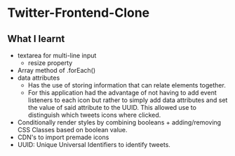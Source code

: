 # Twitter-Frontend-Clone

## What I learnt
- textarea for multi-line input
  - resize property
- Array method of .forEach()
- data attributes
  - Has the use of storing information that can relate elements together.
  - For this application had the advantage of not having to add event listeners to each icon but rather
    to simply add data attributes and set the value of said attribute to the UUID. This allowed
    use to distinguish which tweets icons where clicked.
- Conditionally render styles by combining booleans + adding/removing CSS Classes based on boolean value.
- CDN's to import premade icons
- UUID: Unique Universal Identifiers to identify tweets.
